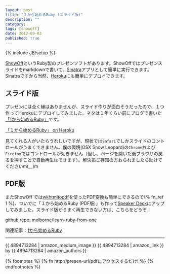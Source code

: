 ```yaml
---
layout: post
title: "１から始めるRuby (スライド版)"
description: ""
category: 
tags: [showoff]
date: 2012-09-03
published: true
---
```

{% include JB/setup %}

[ShowOff](https://github.com/schacon/showoff#readme 'schacon/showoff')というRuby製のプレゼンソフトがあります。ShowOffではプレゼンスライドをmarkdownで書いて、[Sinatra](http://www.sinatrarb.com/ 'Sinatra')アプリとして簡単に実行できます。Sinatraですから当然、[Heroku](http://www.heroku.com/ 'Heroku')にも簡単にデプロイできます。

## スライド版

プレゼンには全く縁はありませんが、スライド作りが面白そうだったので、１つ作ってHerokuにデプロイしてみました。ネタは１年くらい前にブログで書いた[「1から始めるRuby」](http://melborne.github.com/2011/07/27/1-Ruby/ '1から始めるRuby')です。

[「１から始めるRuby」 on Heroku](http://learn-ruby-from-one.herokuapp.com/)

見てくれる人がいたらうれしいですが、現状では`Safari`でしかスライドのコントロールがうまくできません。僕の環境(OSX Snow Leopard)の`Chrome`および`Firefox`ではコントロールが効きません（但し、ページを開いた後ブラウザの戻るを押すことで自動再生はできます）。解決策ご存知の方おられましたら助けてくださいm(__)m

## PDF版

またShowOff`では[wkhtmltopdf](http://code.google.com/p/wkhtmltopdf/ 'wkhtmltopdf')を使ったPDF変換も簡単にできるので{% fn_ref 1 %}、ついでに「１から始めるRuby (PDF版)」も作って[Speaker Deck](https://speakerdeck.com/ 'Speaker Deck')にアップしてみました。スライド版がうまく再生できない方は、こちらをどうぞ！

<script async class="speakerdeck-embed" data-id="50432e8fd956d50002024bc2" data-ratio="1.2945638432364097" src="//speakerdeck.com/assets/embed.js"></script>


github repo: [melborne/learn-ruby-from-one](https://github.com/melborne/learn-ruby-from-one 'melborne/learn-ruby-from-one')


関連記事：[1から始めるRuby](http://melborne.github.com/2011/07/27/1-Ruby/ '1から始めるRuby')


----

{{ 4894713284 | amazon_medium_image }}
{{ 4894713284 | amazon_link }} by {{ 4894713284 | amazon_authors }}

{% footnotes %}
  {% fn http://presen-url/pdfにアクセスするだけ! %}
{% endfootnotes %}
